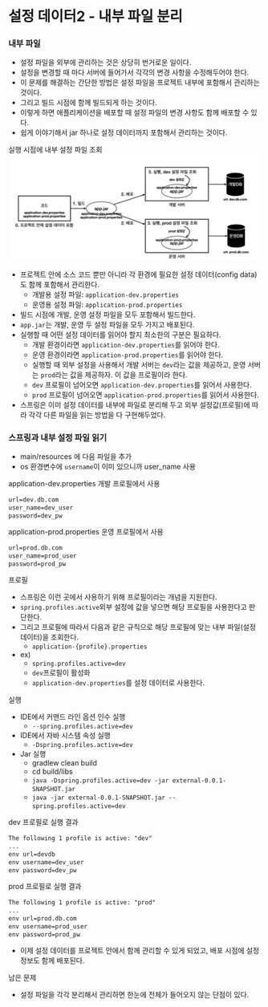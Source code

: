 # 설정 데이터2 - 내부 파일 분리

### 내부 파일 

- 설정 파일을 외부에 관리하는 것은 상당히 번거로운 일이다.
- 설정을 변경할 때 마다 서버에 들어가서 각각의 변경 사항을 수정해두어야 한다.
- 이 문제를 해결하는 간단한 방법은 설정 파일을 프로젝트 내부에 포함해서 관리하는 것이다. 
- 그리고 빌드 시점에 함께 빌드되게 하는 것이다.
- 이렇게 하면 애플리케이션을 배포할 때 설정 파일의 변경 사항도 함께 배포할 수 있다.
- 쉽게 이야기해서 jar 하나로 설정 데이터까지 포함해서 관리하는 것이다.

실행 시점에 내부 설정 파일 조회
![8.png](Image%2F8.png)
- 프로젝트 안에 소스 코드 뿐만 아니라 각 환경에 필요한 설정 데이터(config data)도 함께 포함해서 관리한다.
  - 개발용 설정 파일: ``application-dev.properties``
  - 운영용 설정 파일: ``application-prod.properties``
- 빌드 시점에 개발, 운영 설정 파일을 모두 포함해서 빌드한다. 
- ``app.jar``는 개발, 운영 두 설정 파일을 모두 가지고 배포된다.
- 실행할 때 어떤 설정 데이터를 읽어야 할지 최소한의 구분은 필요하다.
  - 개발 환경이라면 ``application-dev.properties``를 읽어야 한다.
  - 운영 환경이라면 ``application-prod.properties``를 읽어야 한다.
  - 실행할 때 외부 설정을 사용해서 개발 서버는 ``dev``라는 값을 제공하고, 운영 서버는 ``prod``라는 값을
    제공하자. 이 값을 프로필이라 한다.
  - ``dev`` 프로필이 넘어오면 ``application-dev.properties``를 읽어서 사용한다.
  - ``prod`` 프로필이 넘어오면 ``application-prod.properties``를 읽어서 사용한다.
- 스프링은 이미 설정 데이터를 내부에 파일로 분리해 두고 외부 설정값(프로필)에 따라 각각 다른 파일을 
  읽는 방법을 다 구현해두었다.

### 스프링과 내부 설정 파일 읽기

- main/resources 에 다음 파일을 추가
- os 환경변수에 ``username``이 이미 있으니까 user_name 사용 

application-dev.properties 개발 프로필에서 사용
```text
url=dev.db.com
user_name=dev_user
password=dev_pw
```
application-prod.properties 운영 프로필에서 사용
```text
url=prod.db.com
user_name=prod_user
password=prod_pw
```

프로필
- 스프링은 이런 곳에서 사용하기 위해 프로필이라는 개념을 지원한다.
- ``spring.profiles.active``외부 설정에 값을 넣으면 해당 프로필을 사용한다고 판단한다.
- 그리고 프로필에 따라서 다음과 같은 규칙으로 해당 프로필에 맞는 내부 파일(설정 데이터)을 조회한다. 
  - ``application-{profile}.properties``
- ex)
  - ``spring.profiles.active=dev``
  - ``dev``프로필이 활성화
  - ``application-dev.properties``를 설정 데이터로 사용한다.

실행
- IDE에서 커맨드 라인 옵션 인수 실행
  - ``--spring.profiles.active=dev``
- IDE에서 자바 시스템 속성 실행
  - ``-Dspring.profiles.active=dev``
- Jar 실행
  - gradlew clean build
  - cd build/libs
  - ``java -Dspring.profiles.active=dev -jar external-0.0.1-SNAPSHOT.jar``
  - ``java -jar external-0.0.1-SNAPSHOT.jar --spring.profiles.active=dev``

dev 프로필로 실행 결과
```text
The following 1 profile is active: "dev"
...
env url=devdb
env username=dev_user
env password=dev_pw
```

prod 프로필로 실행 결과
```text
The following 1 profile is active: "prod"
...
env url=prod.db.com
env username=prod_user
env password=prod_pw
```
- 이제 설정 데이터를 프로젝트 안에서 함께 관리할 수 있게 되었고, 배포 시점에 설정 정보도 함께 배포된다.

남은 문제
- 설정 파일을 각각 분리해서 관리하면 한눈에 전체가 들어오지 않는 단점이 있다.